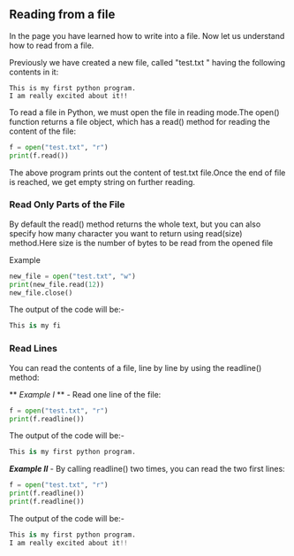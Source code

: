 ## Reading from a file
In the page you have learned how to write into a file. Now let us understand how to read from a file. 

Previously we have created a new file, called "test.txt " having the following contents in it:
```
This is my first python program.
I am really excited about it!!
```
To read a file in Python, we must open the file in reading mode.The open() function returns a file object, which has a read() method for reading the content of the file:

```python
f = open("test.txt", "r")
print(f.read())
```
The above program prints out the content of test.txt file.Once the end of file is reached, we get empty string on further reading.

### Read Only Parts of the File
By default the read() method returns the whole text, but you can also specify how many character you want to return using read(size) method.Here size is the number of bytes to be read from the opened file

Example
```python
new_file = open("test.txt", "w") 
print(new_file.read(12)) 
new_file.close()
```
The output of the code will be:-
```python
This is my fi
```
### Read Lines
You can read the contents of a file, line by line by using the readline() method:

** _Example I_ ** - Read one line of the file:

```python
f = open("test.txt", "r")
print(f.readline())

```
The output of the code will be:-
```python
This is my first python program.
```

**_Example II_** - By calling readline() two times, you can read the two first lines:

```python
f = open("test.txt", "r")
print(f.readline())
print(f.readline())

```
The output of the code will be:-
```python
This is my first python program.
I am really excited about it!!
```

